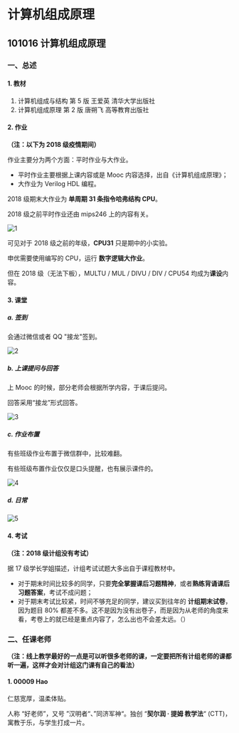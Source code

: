 # 计算机组成原理

## 101016 计算机组成原理

### 一、总述

#### 1. 教材

1. 计算机组成与结构 第 5 版 王爱英 清华大学出版社
2. 计算机组成原理 第 2 版 唐朔飞 高等教育出版社



#### 2. 作业

**（注：以下为 2018 级疫情期间）**

作业主要分为两个方面：平时作业与大作业。

* 平时作业主要根据上课内容或是 Mooc 内容选择，出自《计算机组成原理》；
* 大作业为 Verilog HDL 编程。

2018 级期末大作业为 **单周期 31 条指令哈弗结构 CPU**。

2018 级之前平时作业还由 mips246 上的内容有关。

![1](./img/1.png)

可见对于 2018 级之前的年级，**CPU31** 只是期中的小实验。

申优需要使用编写的 CPU，运行 **数字逻辑大作业**。

但在 2018 级（无法下板），MULTU / MUL / DIVU / DIV / CPU54 均成为**课设**内容。



#### 3. 课堂

##### a. 签到

会通过微信或者 QQ "接龙"签到。

![2](./img/2.png)

##### b. 上课提问与回答

上 Mooc 的时候，部分老师会根据所学内容，于课后提问。

回答采用“接龙”形式回答。

![3](./img/3.png)

##### c. 作业布置

有些班级作业布置于微信群中，比较难翻。

有些班级布置作业仅仅是口头提醒，也有展示课件的。

![4](./img/4.png)

##### d. 日常

![5](./img/5.png)



#### 4. 考试

**（注：2018 级计组没有考试）**

据 17 级学长学姐描述，计组考试试题大多出自于课程教材中。

* 对于期末时间比较多的同学，只要**完全掌握课后习题精神**，或者**熟练背诵课后习题答案**，考试不成问题；
* 对于期末考试比较紧，时间不够充足的同学，建议买到往年的 **计组期末试卷**，因为题目 80% 都差不多。这不是因为没有出卷子，而是因为从老师的角度来看，考卷上的就已经是重点内容了，怎么出也不会差太远。（）



### 二、任课老师

**（注：线上教学最好的一点是可以听很多老师的课，一定要把所有计组老师的课都听一遍，这样才会对计组这门课有自己的看法）**

#### 1. 00009 Hao

仁慈宽厚，温柔体贴。

人称 “好老师”，又号 ”汉明者“、”同济军神“。独创 “**契尔润 · 提姆 教学法**“ (CTT)，寓教于乐，与学生打成一片。

